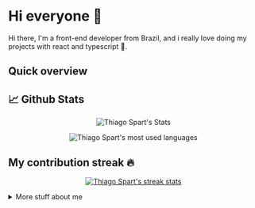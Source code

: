# Hi everyone :wave:

Hi there, I'm a front-end developer from Brazil, and i really love doing my projects with react and typescript :sparkling_heart:.

## Quick overview

## 📈 Github Stats

<p align="center"> <img src="https://github-readme-stats.vercel.app/api?username=Thiago-spart&show_icons=true&count_private=true&theme=midnight-purple" alt="Thiago Spart's Stats" />

<p align="center"> <img src="https://github-readme-stats.vercel.app/api/top-langs/?username=Thiago-spart&layout=compact&theme=midnight-purple" alt="Thiago Spart's most used languages" />

## My contribution streak 🔥

<p align="center">
  <a href="https://github.com/Thiago-spart/github-readme-streak-stats">
    <img src="https://github-readme-streak-stats.herokuapp.com/?user=Thiago-spart&theme=midnight-purple#version3" alt="Thiago Spart's streak stats"/>
  </a>
</p>
<details>
<summary>
	More stuff about me
</summary>

## My skills 📜

- React
- JavaScript ([Free Code Camp Certified](https://www.freecodecamp.org/certification/fcc8d0fc1b4-246c-4234-a563-b4f0e1c3e5d4/javascript-algorithms-and-data-structures))
- HTML, CSS
  ([Free Code Camp Certified](https://freecodecamp.org/certification/fcc8d0fc1b4-246c-4234-a563-b4f0e1c3e5d4/responsive-web-design))
- WordPress
  ([Udemy Certified](http://ude.my/UC-9085ec6b-7c92-4779-9f86-b32f16c2a98f))

## What I'm currently learning 📚

- JavaScript
- React.js
- Styled components
- Typescript.js
- Next.js

## My recent work :man_technologist:

- [Tractian Challenger](https://github.com/Thiago-spart/tractian-challenger)
- [Seazone Challenger](https://github.com/Thiago-spart/seazone-challenger)
- [dt.money](https://github.com/Thiago-spart/dtmoney)

</details>
